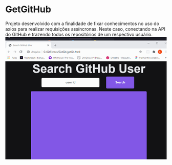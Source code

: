 # GetGitHub
Projeto desenvolvido com a finalidade de fixar conhecimentos no uso do axios para realizar requisições assíncronas. Neste caso, conectando na API do GitHub e trazendo todos os repositórios de um respectivo usuário.
![](Projeto_GetGit.gif)
